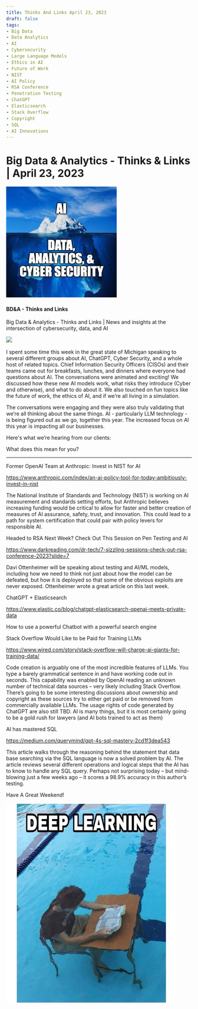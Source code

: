 ```yaml
---
title: Thinks And Links April 23, 2023
draft: false
tags:
- Big Data
- Data Analytics
- AI
- Cybersecurity
- Large Language Models
- Ethics in AI
- Future of Work
- NIST
- AI Policy
- RSA Conference
- Penetration Testing
- ChatGPT
- Elasticsearch
- Stack Overflow
- Copyright
- SQL
- AI Innovations
---
```


# Big Data & Analytics - Thinks & Links | April 23, 2023

![](../images\1679742887729)

#### BD&A - Thinks and Links

Big Data & Analytics - Thinks and Links | News and insights at the intersection of cybersecurity, data, and AI

![](../https://media.licdn.com/mediaD4E12AQGBnWnfGkCp6A)

I spent some time this week in the great state of Michigan speaking to several different groups about AI, ChatGPT, Cyber Security, and a whole host of related topics. Chief Information Security Officers (CISOs) and their teams came out for breakfasts, lunches, and dinners where everyone had questions about AI. The conversations were animated and exciting! We discussed how these new AI models work, what risks they introduce (Cyber and otherwise), and what to do about it. We also touched on fun topics like the future of work, the ethics of AI, and if we’re all living in a simulation.

The conversations were engaging and they were also truly validating that we’re all thinking about the same things. AI - particularly LLM technology - is being figured out as we go, together this year. The increased focus on AI this year is impacting all our businesses.

Here's what we’re hearing from our clients:

What does this mean for you?

---

Former OpenAI Team at Anthropic: Invest in NIST for AI

https://www.anthropic.com/index/an-ai-policy-tool-for-today-ambitiously-invest-in-nist

The National Institute of Standards and Technology (NIST) is working on AI measurement and standards setting efforts, but Anthropic believes increasing funding would be critical to allow for faster and better creation of measures of AI assurance, safety, trust, and innovation. This could lead to a path for system certification that could pair with policy levers for responsible AI.

Headed to RSA Next Week? Check Out This Session on Pen Testing and AI

https://www.darkreading.com/dr-tech/7-sizzling-sessions-check-out-rsa-conference-2023?slide=7

Davi Ottenheimer will be speaking about testing and AI/ML models, including how we need to think not just about how the model can be defeated, but how it is deployed so that some of the obvious exploits are never exposed. Ottenheimer wrote a great article on this last week.

ChatGPT + Elasticsearch

https://www.elastic.co/blog/chatgpt-elasticsearch-openai-meets-private-data

How to use a powerful Chatbot with a powerful search engine

Stack Overflow Would Like to be Paid for Training LLMs

https://www.wired.com/story/stack-overflow-will-charge-ai-giants-for-training-data/

Code creation is arguably one of the most incredible features of LLMs. You type a barely grammatical sentence in and have working code out in seconds. This capability was enabled by OpenAI reading an unknown number of technical data sources – very likely including Stack Overflow. There’s going to be some interesting discussions about ownership and copyright as these sources try to either get paid or be removed from commercially available LLMs. The usage rights of code generated by ChatGPT are also still TBD. AI is many things, but it is most certainly going to be a gold rush for lawyers (and AI bots trained to act as them)

AI has mastered SQL

https://medium.com/querymind/gpt-4s-sql-mastery-2cd1f3dea543

This article walks through the reasoning behind the statement that data base searching via the SQL language is now a solved problem by AI. The article reviews several different operations and logical steps that the AI has to know to handle any SQL query. Perhaps not surprising today – but mind-blowing just a few weeks ago – it scores a 98.9% accuracy in this author’s testing.

Have A Great Weekend!

![No alt text provided for this image](../images\1682242697470)
